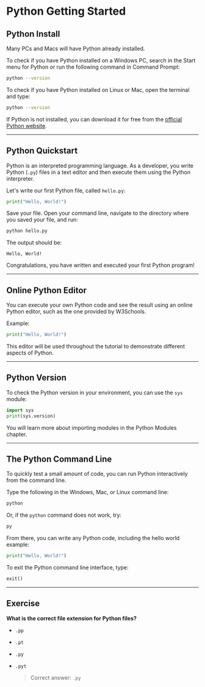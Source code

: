 # Python Getting Started

## Python Install

Many PCs and Macs will have Python already installed.

To check if you have Python installed on a Windows PC, search in the Start menu for Python or run the following command in Command Prompt:

```sh
python --version
```

To check if you have Python installed on Linux or Mac, open the terminal and type:

```sh
python --version
```

If Python is not installed, you can download it for free from the [official Python website](https://www.python.org/).

---

## Python Quickstart

Python is an interpreted programming language. As a developer, you write Python (`.py`) files in a text editor and then execute them using the Python interpreter.

Let's write our first Python file, called `hello.py`:

```python
print("Hello, World!")
```

Save your file. Open your command line, navigate to the directory where you saved your file, and run:

```sh
python hello.py
```

The output should be:

```
Hello, World!
```

Congratulations, you have written and executed your first Python program!

---

## Online Python Editor

You can execute your own Python code and see the result using an online Python editor, such as the one provided by W3Schools.

Example:

```python
print("Hello, World!")
```

This editor will be used throughout the tutorial to demonstrate different aspects of Python.

---

## Python Version

To check the Python version in your environment, you can use the `sys` module:

```python
import sys
print(sys.version)
```

You will learn more about importing modules in the Python Modules chapter.

---

## The Python Command Line

To quickly test a small amount of code, you can run Python interactively from the command line.

Type the following in the Windows, Mac, or Linux command line:

```sh
python
```

Or, if the `python` command does not work, try:

```sh
py
```

From there, you can write any Python code, including the hello world example:

```python
print("Hello, World!")
```

To exit the Python command line interface, type:

```python
exit()
```

---

## Exercise

**What is the correct file extension for Python files?**

- `.pp`
- `.pt`
- `.py`
- `.pyt`

  > Correct answer: `.py`

